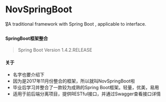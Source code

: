 # NovSpringBoot
🎖A traditional framework with Spring Boot , applicable to interface.

#### SpringBoot框架整合
> Spring Boot Version 1.4.2.RELEASE

#### 关于
- 名字也要介绍下
 - 因为是2017年11月份整合的框架，所以就叫NovSpringBoot啦
- 毕业后学习并整合了一款较为成熟的Spring Boot框架。轻量，优美，易用
- 适用于前后端分离项目，提供RESTful接口，并通过Swagger查看接口详情

